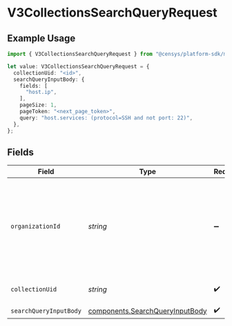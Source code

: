 # V3CollectionsSearchQueryRequest

## Example Usage

```typescript
import { V3CollectionsSearchQueryRequest } from "@censys/platform-sdk/models/operations";

let value: V3CollectionsSearchQueryRequest = {
  collectionUid: "<id>",
  searchQueryInputBody: {
    fields: [
      "host.ip",
    ],
    pageSize: 1,
    pageToken: "<next_page_token>",
    query: "host.services: (protocol=SSH and not port: 22)",
  },
};
```

## Fields

| Field                                                                                                                                                                                              | Type                                                                                                                                                                                               | Required                                                                                                                                                                                           | Description                                                                                                                                                                                        |
| -------------------------------------------------------------------------------------------------------------------------------------------------------------------------------------------------- | -------------------------------------------------------------------------------------------------------------------------------------------------------------------------------------------------- | -------------------------------------------------------------------------------------------------------------------------------------------------------------------------------------------------- | -------------------------------------------------------------------------------------------------------------------------------------------------------------------------------------------------- |
| `organizationId`                                                                                                                                                                                   | *string*                                                                                                                                                                                           | :heavy_minus_sign:                                                                                                                                                                                 | The ID of a Censys organization to associate the request with. See the [Getting Started docs](https://docs.censys.com/reference/get-started#step-3-set-your-organization-id) for more information. |
| `collectionUid`                                                                                                                                                                                    | *string*                                                                                                                                                                                           | :heavy_check_mark:                                                                                                                                                                                 | The UID for the collection                                                                                                                                                                         |
| `searchQueryInputBody`                                                                                                                                                                             | [components.SearchQueryInputBody](../../models/components/searchqueryinputbody.md)                                                                                                                 | :heavy_check_mark:                                                                                                                                                                                 | N/A                                                                                                                                                                                                |